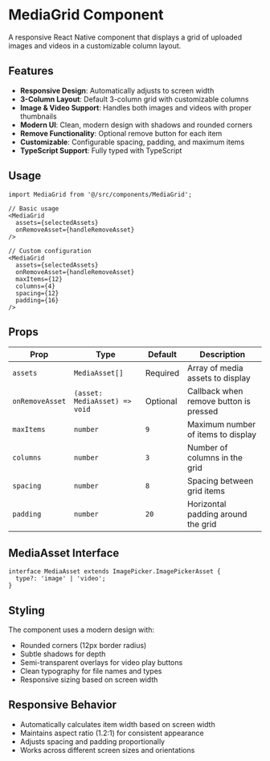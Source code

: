 # MediaGrid Component

A responsive React Native component that displays a grid of uploaded images and videos in a customizable column layout.

## Features

- **Responsive Design**: Automatically adjusts to screen width
- **3-Column Layout**: Default 3-column grid with customizable columns
- **Image & Video Support**: Handles both images and videos with proper thumbnails
- **Modern UI**: Clean, modern design with shadows and rounded corners
- **Remove Functionality**: Optional remove button for each item
- **Customizable**: Configurable spacing, padding, and maximum items
- **TypeScript Support**: Fully typed with TypeScript

## Usage

```tsx
import MediaGrid from '@/src/components/MediaGrid';

// Basic usage
<MediaGrid 
  assets={selectedAssets}
  onRemoveAsset={handleRemoveAsset}
/>

// Custom configuration
<MediaGrid 
  assets={selectedAssets}
  onRemoveAsset={handleRemoveAsset}
  maxItems={12}
  columns={4}
  spacing={12}
  padding={16}
/>
```

## Props

| Prop | Type | Default | Description |
|------|------|---------|-------------|
| `assets` | `MediaAsset[]` | Required | Array of media assets to display |
| `onRemoveAsset` | `(asset: MediaAsset) => void` | Optional | Callback when remove button is pressed |
| `maxItems` | `number` | `9` | Maximum number of items to display |
| `columns` | `number` | `3` | Number of columns in the grid |
| `spacing` | `number` | `8` | Spacing between grid items |
| `padding` | `number` | `20` | Horizontal padding around the grid |

## MediaAsset Interface

```tsx
interface MediaAsset extends ImagePicker.ImagePickerAsset {
  type?: 'image' | 'video';
}
```

## Styling

The component uses a modern design with:
- Rounded corners (12px border radius)
- Subtle shadows for depth
- Semi-transparent overlays for video play buttons
- Clean typography for file names and types
- Responsive sizing based on screen width

## Responsive Behavior

- Automatically calculates item width based on screen width
- Maintains aspect ratio (1.2:1) for consistent appearance
- Adjusts spacing and padding proportionally
- Works across different screen sizes and orientations 